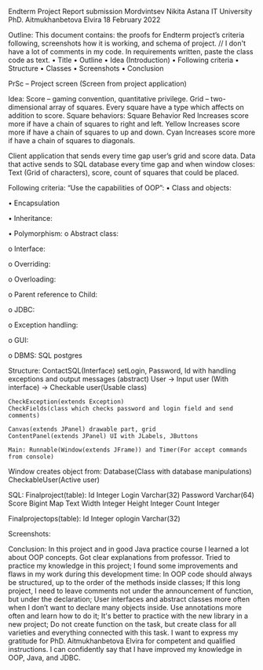 



Endterm Project Report submission
Mordvintsev Nikita
Astana IT University
PhD. Aitmukhanbetova Elvira
18 February 2022
























Outline:
	This document contains: the proofs for Endterm project’s criteria following, screenshots how it is working, and schema of project.
// I don't have a lot of comments in my code. In requirements written, paste the class code as text.
•	Title
•	Outline
•	Idea (Introduction)
•	Following criteria
•	Structure
•	Classes
•	Screenshots
•	Conclusion

PrSc – Project screen (Screen from project application)

Idea:
	Score  –  gaming convention, quantitative privilege. 
	Grid    –  two-dimensional array of squares. Every square have a type which affects on addition to score.
	Square behaviors:
Square	Behavior
Red	Increases score more if have a chain of squares to right and left.
Yellow	Increases score more if have a chain of squares to up and down.
Cyan	Increases score more if have a chain of squares to diagonals.

 

Client application that sends every time gap user’s grid and score data.
Data that active sends to SQL database every time gap and when window closes: Text (Grid of characters), score, count of squares that could be placed.


Following criteria:
	“Use the capabilities of OOP”:
•	Class and objects:
 
•	Encapsulation 


•	Inheritance:
 
•	Polymorphism:
o	Abstract class:
 
o	Interface:
 
o	Overriding:
 





o	Overloading:
 
o	Parent reference to Child:
 
o	JDBC:
 
 
o	Exception handling: 

o	GUI:
 
  
o	DBMS: SQL postgres
 



Structure:
	ContactSQL(Interface) setLogin, Password, Id with handling exceptions and output messages
	(abstract) User -> Input user (With interface) -> Checkable user(Usable class)

	CheckException(extends Exception)
	CheckFields(class which checks password and login field and send comments)

	Canvas(extends JPanel) drawable part, grid
	ContentPanel(extends JPanel) UI with JLabels, JButtons

	Main: Runnable(Window(extends JFrame)) and Timer(For accept commands from console)

Window creates object from:
Database(Class with database manipulations) 
CheckableUser(Active user)

SQL:
Finalproject(table):
Id	Integer
Login	Varchar(32)
Password	Varchar(64)
Score	Bigint
Map	Text
Width	Integer
Height	Integer
Count	Integer

Finalprojectops(table):
Id	Integer
oplogin	Varchar(32)

Screenshots:
 
 
Conclusion:
	In this project and in good Java practice course I learned a lot about OOP concepts. Got clear explanations from professor. Tried to practice my knowledge in this project; I found some improvements and flaws in my work during this development time: In OOP code should always be structured, up to the order of the methods inside classes; If this long project, I need to leave comments not under the announcement of function, but under the declaration; User interfaces and abstract classes more often when I don’t want to declare many objects inside. Use annotations more often and learn how to do it; It's better to practice with the new library in a new project; Do not create function on the task, but create class for all varieties and everything connected with this task. I want to express my gratitude for PhD. Aitmukhanbetova Elvira for competent and qualified instructions. I can confidently say that I have improved my knowledge in OOP, Java, and JDBC.
